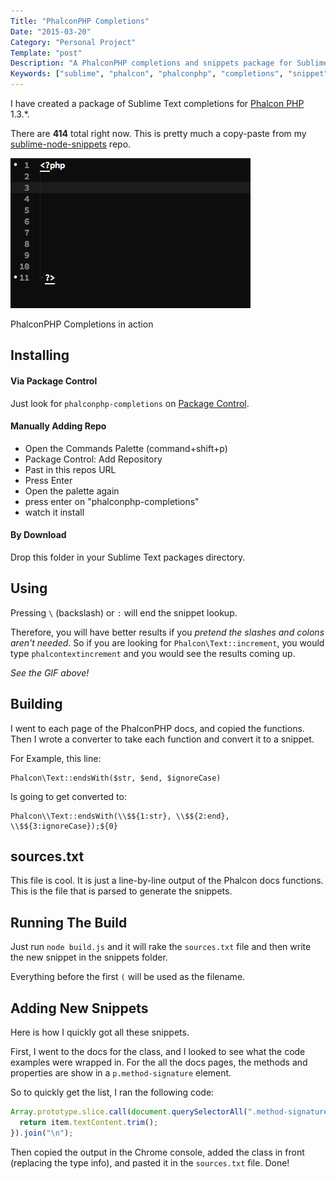 ```yaml
---
Title: "PhalconPHP Completions"
Date: "2015-03-20"
Category: "Personal Project"
Template: "post"
Description: "A PhalconPHP completions and snippets package for Sublime Text"
Keywords: ["sublime", "phalcon", "phalconphp", "completions", "snippet", "package"]
---
```


I have created a package of Sublime Text completions for [Phalcon PHP](http://phalconphp.com/en/) 1.3.\*.

There are **414** total right now. This is pretty much a copy-paste from my [sublime-node-snippets](https://github.com/james2doyle/sublime-node-snippets) repo.

<div class="center">
    <img src="https://raw.githubusercontent.com/james2doyle/phalconphp-completions/master/testing.gif" alt="PhalconPHP Completions in action" />
    <p>PhalconPHP Completions in action</p>
</div>

## Installing

#### Via Package Control

Just look for `phalconphp-completions` on [Package Control](https://packagecontrol.io/packages/PhalconPHP%20Completions).

#### Manually Adding Repo

* Open the Commands Palette (command+shift+p)
* Package Control: Add Repository
* Past in this repos URL
* Press Enter
* Open the palette again
* press enter on "phalconphp-completions"
* watch it install

#### By Download

Drop this folder in your Sublime Text packages directory.

## Using

Pressing `\` (backslash) or `:` will end the snippet lookup.

Therefore, you will have better results if you *pretend the slashes and colons aren't needed*. So if you are looking for `Phalcon\Text::increment`, you would type `phalcontextincrement` and you would see the results coming up.

*See the GIF above!*

## Building

I went to each page of the PhalconPHP docs, and copied the functions. Then I wrote a converter to take each function and convert it to a snippet.

For Example, this line:

```
Phalcon\Text::endsWith($str, $end, $ignoreCase)
```

Is going to get converted to:

```
Phalcon\\Text::endsWith(\\$${1:str}, \\$${2:end}, \\$${3:ignoreCase});${0}
```

## sources.txt

This file is cool. It is just a line-by-line output of the Phalcon docs functions. This is the file that is parsed to generate the snippets.

## Running The Build

Just run `node build.js` and it will rake the `sources.txt` file and then write the new snippet in the snippets folder.

Everything before the first `(` will be used as the filename.

## Adding New Snippets

Here is how I quickly got all these snippets.

First, I went to the docs for the class, and I looked to see what the code examples were wrapped in. For the all the docs pages, the methods and properties are show in a `p.method-signature` element.

So to quickly get the list, I ran the following code:

```javascript
Array.prototype.slice.call(document.querySelectorAll(".method-signature"), 0).map(function(item){
  return item.textContent.trim();
}).join("\n");
```

Then copied the output in the Chrome console, added the class in front (replacing the type info), and pasted it in the `sources.txt` file. Done!
